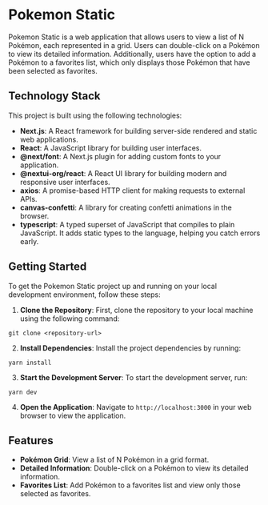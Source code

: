 # Pokemon Static

Pokemon Static is a web application that allows users to view a list of N Pokémon, each represented in a grid. Users can double-click on a Pokémon to view its detailed information. Additionally, users have the option to add a Pokémon to a favorites list, which only displays those Pokémon that have been selected as favorites.

## Technology Stack

This project is built using the following technologies:

- **Next.js**: A React framework for building server-side rendered and static web applications.
- **React**: A JavaScript library for building user interfaces.
- **@next/font**: A Next.js plugin for adding custom fonts to your application.
- **@nextui-org/react**: A React UI library for building modern and responsive user interfaces.
- **axios**: A promise-based HTTP client for making requests to external APIs.
- **canvas-confetti**: A library for creating confetti animations in the browser.
- **typescript**: A typed superset of JavaScript that compiles to plain JavaScript. It adds static types to the language, helping you catch errors early.

## Getting Started

To get the Pokemon Static project up and running on your local development environment, follow these steps:

1. **Clone the Repository**: First, clone the repository to your local machine using the following command:

```
git clone <repository-url>
```

2. **Install Dependencies**: Install the project dependencies by running:

```
yarn install
```

3. **Start the Development Server**: To start the development server, run:

```
yarn dev
```

4. **Open the Application**: Navigate to `http://localhost:3000` in your web browser to view the application.

## Features

- **Pokémon Grid**: View a list of N Pokémon in a grid format.
- **Detailed Information**: Double-click on a Pokémon to view its detailed information.
- **Favorites List**: Add Pokémon to a favorites list and view only those selected as favorites.

